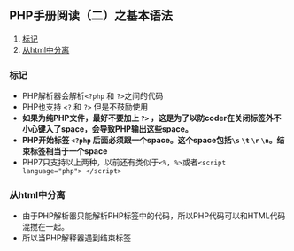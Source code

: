 ## PHP手册阅读（二）之基本语法

1. [标记](#sign)
2. [从html中分离](#escape)

### <span id = "sign">标记</span>

+ PHP解析器会解析`<?php` 和 `?>`之间的代码
+ PHP也支持 `<?` 和 `?>` 但是不鼓励使用
+ **如果为纯PHP文件，最好不要加上 `?>` ，这是为了以防coder在关闭标签外不小心键入了space，会导致PHP输出这些space。**
+ **PHP开始标签 `<?php` 后面必须跟一个space。这个space包括`\s` `\t` `\r` `\n`。结束标签相当于一个space**
+ PHP7只支持以上两种，以前还有类似于`<%, %>`或者`<script language="php"> </script>`

### <span id = "escape">从html中分离</span>

+ 由于PHP解析器只能解析PHP标签中的代码，所以PHP代码可以和HTML代码混搅在一起。
+ 所以当PHP解释器遇到结束标签